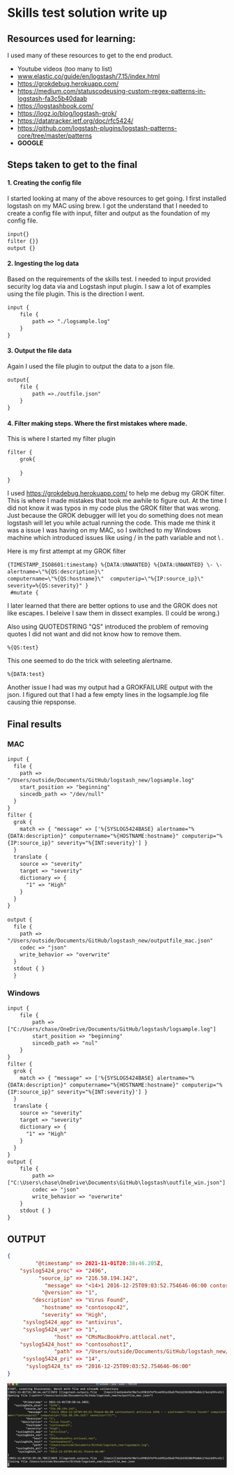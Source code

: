 # Skills test solution write up 

## Resources used for learning:
I used many of these resources to get to the end product.

* Youtube videos (too many to list)  
* www.elastic.co/guide/en/logstash/7.15/index.html 
* https://grokdebug.herokuapp.com/
* https://medium.com/statuscodeusing-custom-regex-patterns-in-logstash-fa3c5b40daab
* https://logstashbook.com/
* https://logz.io/blog/logstash-grok/
* https://datatracker.ietf.org/doc/rfc5424/
* https://github.com/logstash-plugins/logstash-patterns-core/tree/master/patterns
*  **GOOGLE**
   

## Steps taken to get to the final 
#### 1. Creating the config file
I started looking at many of the above resources to get going. I first installed logstash on my MAC using brew. I got the understand that I needed to create a config file with input, filter and output as the foundation of my config file. 

```CONF
input{}
filter {}}
output {}
```
#### 2. Ingesting the log data
Based on the requirements of the skills test.  I needed to input provided security log data via and Logstash input plugin. I saw a lot of examples using the file plugin. This is the direction I went.
```CONF
input {
    file {
        path => "./logsample.log" 
    }
}
```
#### 3. Output the file data
Again I used the file plugin to output the data to a json file. 
```CONF
output{
    file {
        path =>./outfile.json" 
    }
}
```
#### 4. Filter making steps. Where the first mistakes where made. 
This is where I started my filter plugin 
```CONF
filter {
    grok{

    }
}
```
I used  https://grokdebug.herokuapp.com/ to help me debug my GROK filter. This is where I made mistakes that took me awhile to figure out. At the time I did not know it was typos in my code plus the GROK filter that was wrong. Just because the GROK debugger will let you do something does not mean logstash will let you while actual running the code. This made me think it was a issue I was having on my MAC, so I switched to my Windows machine which introduced issues like using / in the path variable and not \ . 

Here is my first attempt at my GROK filter 
```CONF
{TIMESTAMP_ISO8601:timestamp} %{DATA:UNWANTED} %{DATA:UNWANTED} \- \- alertname=\"%{QS:description}\" 
computername=\"%{QS:hostname}\"  computerip=\"%{IP:source_ip}\" severity=%{QS:severity}" }
 #mutate {
```
I later learned that there are better options to use and the GROK does not like escapes. I beleive I saw them in dissect examples. (I could be wrong.) 

Also using QUOTEDSTRING "QS" introduced the problem of removing quotes I did not want and did not know how to remove them.
```
%{QS:test}
```
This one seemed to do the trick with seleeting alertname. 
```
%{DATA:test}
```

Another issue I had was my output had a GROKFAILURE output with the json. I figured out that I had a few empty lines in the logsample.log file causing thie repsponse.

## Final results
### MAC
```CONF
input {
  file {
    path => "/Users/outside/Documents/GitHub/logstash_new/logsample.log"
    start_position => "beginning"
    sincedb_path => "/dev/null"
  }
}
filter {
  grok {
    match => { "message" => ['%{SYSLOG5424BASE} alertname="%{DATA:description}" computername="%{HOSTNAME:hostname}" computerip="%{IP:source_ip}" severity="%{INT:severity}'] }
  }
  translate {
    source => "severity"
    target => "severity"
    dictionary => {
      "1" => "High"
    }
  }
}  

output {
  file {
    path => "/Users/outside/Documents/GitHub/logstash_new/outputfile_mac.json"
    codec => "json"
    write_behavior => "overwrite"
  }
  stdout { }
  }
```
### Windows

```CONF
input {
    file {
        path => ["C:/Users/chase/OneDrive/Documents/GitHub/logstash/logsample.log"]
        start_position => "beginning"
        sincedb_path => "nul"
    }
}
filter {
  grok {
    match => { "message" => ['%{SYSLOG5424BASE} alertname="%{DATA:description}" computername="%{HOSTNAME:hostname}" computerip="%{IP:source_ip}" severity="%{INT:severity}'] }
  }
  translate {
    source => "severity"
    target => "severity"
    dictionary => {
      "1" => "High"
    }
  }
}  
output {
    file { 
        path => ["C:\Users\chase\OneDrive\Documents\GitHub\logstash\outfile_win.json"]
        codec => "json"
        write_behavior => "overwrite"
    }
    stdout { }
}
```
## OUTPUT
```JSON
{
         "@timestamp" => 2021-11-01T20:38:46.205Z,
    "syslog5424_proc" => "2496",
          "source_ip" => "216.58.194.142",
            "message" => "<14>1 2016-12-25T09:03:52.754646-06:00 contosohost1 antivirus 2496 - - alertname=\"Virus Found\" computername=\"contosopc42\" computerip=\"216.58.194.142\" severity=\"1\"",
           "@version" => "1",
        "description" => "Virus Found",
           "hostname" => "contosopc42",
           "severity" => "High",
     "syslog5424_app" => "antivirus",
     "syslog5424_ver" => "1",
               "host" => "CMsMacBookPro.attlocal.net",
    "syslog5424_host" => "contosohost1",
               "path" => "/Users/outside/Documents/GitHub/logstash_new/logsample.log",
     "syslog5424_pri" => "14",
      "syslog5424_ts" => "2016-12-25T09:03:52.754646-06:00"
}
```
![Output](https://github.com/cmoxley1/logstash/blob/main/output.jpg)